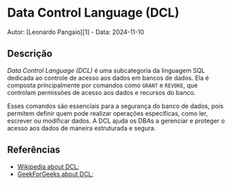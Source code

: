 # Data Control Language (DCL)

Autor: [Leonardo Pangaio][1] - Data: 2024-11-10

## Descrição

*Data Control Language (DCL)* é uma subcategoria da linguagem SQL dedicada ao controle de acesso aos dados em bancos de dados. Ela é composta principalmente por comandos como `GRANT` e `REVOKE`, que controlam permissões de acesso aos dados e recursos do banco.

Esses comandos são essenciais para a segurança do banco de dados, pois permitem definir quem pode realizar operações específicas, como ler, escrever ou modificar dados. A DCL ajuda os DBAs a gerenciar e proteger o acesso aos dados de maneira estruturada e segura.

## Referências

- [Wikipedia about DCL](https://en.wikipedia.org/wiki/Data_control_language);
- [GeekForGeeks about DCL](https://www.geeksforgeeks.org/dcl-full-form/);
